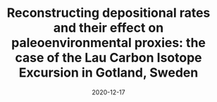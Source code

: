 ---
title: "Reconstructing depositional rates and their effect on paleoenvironmental proxies: the case of the Lau Carbon Isotope Excursion in Gotland, Sweden"
collection: publications
permalink: /publication/2020-isotopeexcursion
date: 2020-12-17
venue: 'Paleoceanography and Paleoclimatology'
paperurl: '/files/pdf/research/isotopeexcursion.pdf'
link: 'https://agupubs.onlinelibrary.wiley.com/doi/full/10.1029/2020PA003979'
citation: 'Emilia Jarochowska, Theresa Nohl, <u>Madleen Grohganz</u>, Niklas Hohmann, Thijs R A Vandenbroucke, Axel Munnecke. 2020. &quot;Reconstructing depositional rates and their effect on paleoenvironmental proxies: the case of the Lau Carbon Isotope Excursion in Gotland, Sweden.&quot; <i>Paleoceanography and Paleoclimatology</i> 35(12). doi:10.1029/2020PA003979 '
---